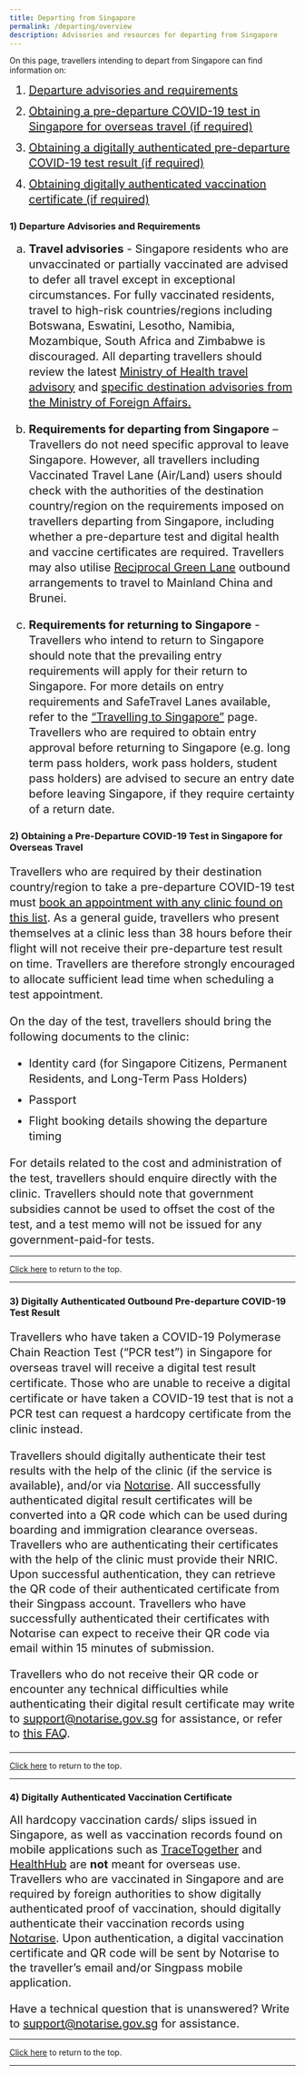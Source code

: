 ```yaml
---
title: Departing from Singapore
permalink: /departing/overview
description: Advisories and resources for departing from Singapore
---
```

<div id="top"></div>

On this page, travellers intending to depart from Singapore can find information on:

<ol style="margin-top:10px; margin-bottom:10px; font-size:20px;">
  <li style="margin-top:10px; margin-bottom:10px; font-size:20px; line-height:1.35;"><a href="#advisories">Departure advisories and requirements</a> </li>
  <li style="margin-top:10px; margin-bottom:10px; font-size:20px; line-height:1.35;"><a href="#PDT">Obtaining a pre-departure COVID-19 test in Singapore for overseas travel (if required)</a></li>
  <li style="margin-top:10px; margin-bottom:10px; font-size:20px; line-height:1.35;"><a href="#Digital">Obtaining a digitally authenticated pre-departure COVID-19 test result (if required)</a></li>
    <li style="margin-top:10px; margin-bottom:10px; font-size:20px; line-height:1.35;"><a href="#Proof">Obtaining digitally authenticated vaccination certificate (if required)</a></li>
</ol>

<div id="advisories"></div>

### 1) Departure Advisories and Requirements

<ol style="margin-top:10px; margin-bottom:10px; font-size:20px; list-style-type:lower-alpha">
  <li style="margin-top:10px; margin-bottom:20px; font-size:20px; line-height:1.35;"><b>Travel advisories</b> - Singapore residents who are unvaccinated or partially vaccinated are advised to defer all travel except in exceptional circumstances. For fully vaccinated residents, travel to high-risk countries/regions including Botswana, Eswatini, Lesotho, Namibia, Mozambique, South Africa and Zimbabwe is discouraged. All departing travellers should review the latest <a href="https://www.moh.gov.sg/covid-19-phase-advisory/#travel_advisory" target="_blank">Ministry of Health travel advisory</a> and <a href="https://www.mfa.gov.sg/where-are-you-travelling-to" target="_blank">specific destination advisories from the Ministry of Foreign Affairs.</a> </li>
  <li style="margin-top:10px; margin-bottom:20px; font-size:20px; line-height:1.35;"><b>Requirements for departing from Singapore</b> – Travellers do not need specific approval to leave Singapore. However, all travellers including Vaccinated Travel Lane (Air/Land) users should check with the authorities of the destination country/region on the requirements imposed on travellers departing from Singapore, including whether a pre-departure test and digital health and vaccine certificates are required. Travellers may also utilise <a href="/rgl/visiting-rgl-counterparts" target="_blank">Reciprocal Green Lane</a> outbound arrangements to travel to Mainland China and Brunei. </li>
  <li style="margin-top:10px; margin-bottom:10px; font-size:20px; line-height:1.35;"><b>Requirements for returning to Singapore</b> - Travellers who intend to return to Singapore should note that the prevailing entry requirements will apply for their return to Singapore. For more details on entry requirements and SafeTravel Lanes available, refer to the <a href="/arriving/overview" target="_blank">“Travelling to Singapore”</a> page. Travellers who are required to obtain entry approval before returning to Singapore (e.g. long term pass holders, work pass holders, student pass holders) are advised to secure an entry date before leaving Singapore, if they require certainty of a return date.</li>
</ol>

<div id="PDT"></div>

### 2) Obtaining a Pre-Departure COVID-19 Test in Singapore for Overseas Travel 

<p style="margin-top:20px; margin-bottom:20px; font-size:20px; line-height:1.35;">Travellers who are required by their destination country/region to take a pre-departure COVID-19 test must <a href="https://www.moh.gov.sg/licensing-and-regulation/regulations-guidelines-and-circulars/details/list-of-covid-19-swab-providers" target="_blank">book an appointment with any clinic found on this list</a>. As a general guide, travellers who present themselves at a clinic less than 38 hours before their flight will not receive their pre-departure test result on time. Travellers are therefore strongly encouraged to allocate sufficient lead time when scheduling a test appointment.</p>

<p style="margin-top:10px; margin-bottom:20px; font-size:20px; line-height:1.35;">On the day of the test, travellers should bring the following documents to the clinic:</p>

<ol style="margin-top:10px; margin-bottom:10px; font-size:20px; list-style-type:disc;">
 <li style="margin-top:10px; margin-bottom:10px; font-size:20px; line-height:1.35;">Identity card (for Singapore Citizens, Permanent Residents, and Long-Term Pass Holders)</li> 
 <li style="margin-top:10px; margin-bottom:10px; font-size:20px; line-height:1.35;">Passport</li>
 <li style="margin-top:10px; margin-bottom:10px; font-size:20px; line-height:1.35;">Flight booking details showing the departure timing</li>
</ol>

<p style="margin-top:20px; margin-bottom:10px; font-size:20px; line-height:1.35;">For details related to the cost and administration of the test, travellers should enquire directly with the clinic. Travellers should note that government subsidies cannot be used to offset the cost of the test, and a test memo will not be issued for any government-paid-for tests.</p>

---

<a href="#top">Click here</a> to return to the top.

---

<div id="Digital"></div>

### 3) Digitally Authenticated Outbound Pre-departure COVID-19 Test Result

<p style="margin-top:20px; margin-bottom:20px; font-size:20px; line-height:1.35;">Travellers who have taken a COVID-19 Polymerase Chain Reaction Test (“PCR test”) in Singapore for overseas travel will receive a digital test result certificate. Those who are unable to receive a digital certificate or have taken a COVID-19 test that is not a PCR test can request a hardcopy certificate from the clinic instead.</p>

<p style="margin-top:10px; margin-bottom:20px; font-size:20px; line-height:1.3;">Travellers should digitally authenticate their test results with the help of the clinic (if the service is available), and/or via <a href="https://www.notarise.gov.sg/" target="_blank">Notαrise</a>. All successfully authenticated digital result certificates will be converted into a QR code which can be used during boarding and immigration clearance overseas. Travellers who are authenticating their certificates with the help of the clinic must provide their NRIC. Upon successful authentication, they can retrieve the QR code of their authenticated certificate from their Singpass account. Travellers who have successfully authenticated their certificates with Notαrise can expect to receive their QR code via email within 15 minutes of submission.</p>

<p style="margin-top:10px; margin-bottom:20px; font-size:20px; line-height:1.3;">Travellers who do not receive their QR code or encounter any technical difficulties while authenticating their digital result certificate may write to <a href="mailto:support@notarise.gov.sg">support@notarise.gov.sg</a> for assistance, or refer to <a href="https://www.notarise.gov.sg/faq" target="_blank">this FAQ</a>.</p>


---

<a href="#top">Click here</a> to return to the top.

---

<div id="Proof"></div>

### 4) Digitally Authenticated Vaccination Certificate

<p style="margin-top:10px; margin-bottom:20px; font-size:20px; line-height:1.3;">All hardcopy vaccination cards/ slips issued in Singapore, as well as vaccination records found on mobile applications such as <a href="https://www.tracetogether.gov.sg/" target="_blank">TraceTogether</a> and <a href="https://www.healthhub.sg/" target="_blank">HealthHub</a> are <b>not</b> meant for overseas use. Travellers who are vaccinated in Singapore and are required by  foreign authorities to show digitally authenticated proof of vaccination, should digitally authenticate their vaccination records using <a href="https://www.notarise.gov.sg/" target="_blank">Notαrise</a>. Upon authentication, a digital vaccination certificate and QR code will be sent by Notαrise to the traveller’s email and/or Singpass mobile application.</p>

<p style="margin-top:10px; margin-bottom:10px; font-size:20px; line-height:1.3;">Have a technical question that is unanswered? Write to <a href="mailto:support@notarise.gov.sg">support@notarise.gov.sg</a> for assistance.</p>

---

<a href="#top">Click here</a> to return to the top.

---